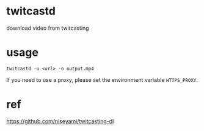 

# twitcastd

download video from twitcasting

# usage

`twitcastd -u <url> -o output.mp4`

If you need to use a proxy, please set the environment variable `HTTPS_PROXY`.

# ref

https://github.com/niseyami/twitcasting-dl